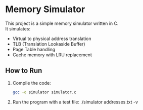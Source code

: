 # Memory Simulator

This project is a simple memory simulator written in C.  
It simulates:

- Virtual to physical address translation
- TLB (Translation Lookaside Buffer)
- Page Table handling
- Cache memory with LRU replacement

## How to Run

1. Compile the code:
   ```bash
   gcc -o simulator simulator.c
   
2. Run the program with a test file:
   ./simulator addresses.txt -v


